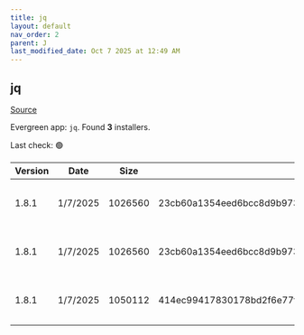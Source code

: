 ```yaml
---
title: jq
layout: default
nav_order: 2
parent: J
last_modified_date: Oct 7 2025 at 12:49 AM
---
```


## jq

[Source](https://jqlang.github.io/jq/)

Evergreen app: `jq`. Found **3** installers.

Last check: 🟢

| Version | Date     | Size    | Sha256                                                           | Architecture | InstallerType | Type | URI                                                                                                                                                          |
| ------- | -------- | ------- | ---------------------------------------------------------------- | ------------ | ------------- | ---- | ------------------------------------------------------------------------------------------------------------------------------------------------------------ |
| 1.8.1   | 1/7/2025 | 1026560 | 23cb60a1354eed6bcc8d9b9735e8c7b388cd1fdcb75726b93bc299ef22dd9334 | x64          | Default       | exe  | [https://github.com/jqlang/jq/releases/download/jq-1.8.1/jq-win64.exe](https://github.com/jqlang/jq/releases/download/jq-1.8.1/jq-win64.exe)                 |
| 1.8.1   | 1/7/2025 | 1026560 | 23cb60a1354eed6bcc8d9b9735e8c7b388cd1fdcb75726b93bc299ef22dd9334 | x64          | Default       | exe  | [https://github.com/jqlang/jq/releases/download/jq-1.8.1/jq-windows-amd64.exe](https://github.com/jqlang/jq/releases/download/jq-1.8.1/jq-windows-amd64.exe) |
| 1.8.1   | 1/7/2025 | 1050112 | 414ec99417830178bd2f6e77fc78b34de3b12fc6b6c3229f07038c5811307124 | x86          | Default       | exe  | [https://github.com/jqlang/jq/releases/download/jq-1.8.1/jq-windows-i386.exe](https://github.com/jqlang/jq/releases/download/jq-1.8.1/jq-windows-i386.exe)   |
